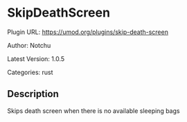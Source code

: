 # SkipDeathScreen

Plugin URL: https://umod.org/plugins/skip-death-screen

Author: Notchu

Latest Version: 1.0.5

Categories: rust

## Description

Skips death screen when there is no available sleeping bags
